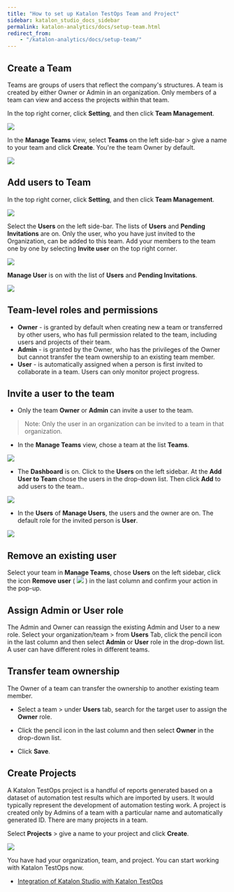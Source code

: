 ```yaml
---
title: "How to set up Katalon TestOps Team and Project"
sidebar: katalon_studio_docs_sidebar
permalink: katalon-analytics/docs/setup-team.html
redirect_from:
    - "/katalon-analytics/docs/setup-team/"
---
```


## Create a Team

Teams are groups of users that reflect the company's structures. A team is created by either Owner or Admin in an organization. Only members of a team can view and access the projects within that team.

In the top right corner, click **Setting**, and then click **Team Management**.

![](https://github.com/katalon-studio/docs-images/raw/master/katalon-analytics/docs/setup-org-team-project/ka_set_team_manage.png)

In the **Manage Teams** view, select **Teams** on the left side-bar > give a name to your team and click **Create**. You're the team Owner by default.

<img src="https://github.com/katalon-studio/docs-images/raw/master/katalon-analytics/docs/setup-org-team-project/create-team.png" width="" height="">

## Add users to Team

In the top right corner, click **Setting**, and then click **Team Management**. 

![](https://github.com/katalon-studio/docs-images/raw/master/katalon-analytics/docs/setup-org-team-project/ka_set_user_mange.png)

Select the **Users** on the left side-bar. The lists of **Users** and **Pending Invitations** are on. Only the user, who you have just invited to the Organization, can be added to this team. Add your members to the team one by one by selecting **Invite user** on the top right corner.

![](https://github.com/katalon-studio/docs-images/raw/master/katalon-analytics/docs/setup-org-team-project/ka_manager_user_invite.png)

**Manage User** is on with the list of **Users** and **Pending Invitations**. 

<img src="https://github.com/katalon-studio/docs-images/raw/master/katalon-analytics/docs/setup-org-team-project/add-users-team.png" width="" height=""> 

## **Team-level roles and permissions**

* **Owner** - is granted by default when creating new a team or transferred by other users, who has full permission related to the team, including users and projects of their team.
* **Admin** - is granted by the Owner, who has the privileges of the Owner but cannot transfer the team ownership to an existing team member.
* **User** - is automatically assigned when a person is first invited to collaborate in a team. Users can only monitor project progress.

## Invite a user to the team

* Only the team **Owner** or **Admin** can invite a user to the team.

> Note: Only the user in an organization can be invited to a team in that organization. 

* In the **Manage Teams** view, chose a team at the list **Teams**. 

![](https://github.com/katalon-studio/docs-images/raw/master/katalon-analytics/docs/setup-org-team-project/kt_manage_team.png)

* The **Dashboard** is on. Click to the **Users** on the left sidebar. At the **Add User to Team** chose the users in the drop-down list. Then click **Add** to add users to the team..

![](https://github.com/katalon-studio/docs-images/raw/master/katalon-analytics/docs/setup-org-team-project/kt_manage_user_add_user.png)

* In the **Users** of **Manage Users**, the users and the owner are on. The default role for the invited person is **User**. 

![](https://github.com/katalon-studio/docs-images/raw/master/katalon-analytics/docs/setup-org-team-project/kt_manage_user_new_user.png)

## Remove an existing user

Select your team in **Manage Teams**, chose **Users** on the left sidebar, click the icon **Remove user** ( ![](https://github.com/katalon-studio/docs-images/raw/master/katalon-analytics/docs/setup-org-team-project/kt_remove_icon.png) ) in the last column and confirm your action in the pop-up.

## Assign Admin or User role

The Admin and Owner can reassign the existing Admin and User to a new role. Select your organization/team > from **Users** Tab, click the pencil icon in the last column and then select **Admin** or **User** role in the drop-down list. A user can have different roles in different teams.

## Transfer team ownership

The Owner of a team can transfer the ownership to another existing team member. 

* Select a team > under **Users** tab, search for the target user to assign the **Owner** role.

* Click the pencil icon in the last column and then select **Owner** in the drop-down list.

* Click **Save**.

## Create Projects

A Katalon TestOps project is a handful of reports generated based on a dataset of automation test results which are imported by users. It would typically represent the development of automation testing work. A project is created only by Admins of a team with a particular name and automatically generated ID. There are many projects in a team.

Select **Projects** > give a name to your project and click **Create**.

<img src="https://github.com/katalon-studio/docs-images/raw/master/katalon-analytics/docs/setup-org-team-project/create-project.png" width="" height="">

You have had your organization, team, and project. You can start working with Katalon TestOps now.

* [Integration of Katalon Studio with Katalon TestOps](https://docs.katalon.com/katalon-studio/docs/katalon-analytics-beta-integration.html)
